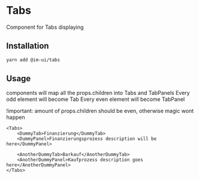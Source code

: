 # Tabs
Component for Tabs displaying 

## Installation
```bash
yarn add @im-ui/tabs
```

## Usage
<Tabs> components will map all the props.children into Tabs and TabPanels
Every odd element will become Tab
Every even element will become TabPanel

!important: amount of props.children should be even, otherwise magic wont happen

```
<Tabs>
    <DummyTab>Finanzierung</DummyTab>
    <DummyPanel>Finanzierungsprozess description will be here</DummyPanel>

    <AnotherDummyTab>Barkauf</AnotherDummyTab>
    <AnotherDummyPanel>Kaufprozess description goes here</AnotherDummyPanel>
</Tabs>
```